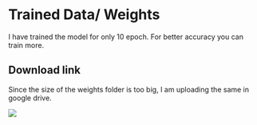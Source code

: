 # Trained Data/ Weights

I have trained the model for only 10 epoch. For better accuracy you can train more.

## Download link
Since the size of the weights folder is too big, I am uploading the same in google drive.

<div align="left">
<a href="https://drive.google.com/folderview?id=1--EWHCdL9rZv6-ZeYHu09wZ6lrXYFdql"><img src="https://img.shields.io/badge/Google%20Drive-4285F4?style=for-the-badge&logo=googledrive&logoColor=white" /></a>
</div>


